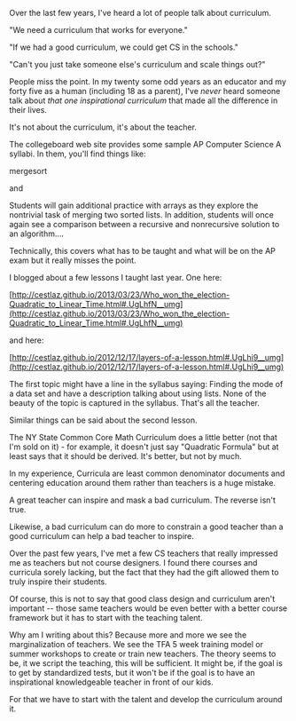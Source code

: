 <!--
.. title: That One Inspirational Curriculum
.. slug: 2013-08-07-That_One_Inspirational_Curriculum.md
.. date: 2013-08-07
.. tags: 
.. type: text
-->


Over the last few years, I've heard a lot of people talk about curriculum.

"We need a curriculum that works for everyone."

"If we had a good curriculum, we could get CS in the schools."

"Can't you just take someone else's curriculum and scale things out?"

People miss the point. In my twenty some odd years as an educator and
my forty five  as a human (including 18 as a parent), I've *never*
heard someone talk about *that one inspirational curriculum* that made
all the difference in their lives.

It's not about the curriculum, it's about the teacher.

The collegeboard web site provides some sample AP Computer Science A
syllabi. In them, you'll find things like:

mergesort

and

Students will gain additional practice with arrays as they explore the
nontrivial task of merging two sorted lists. In addition, students
will once again see a comparison between a recursive and
nonrecursive solution to an algorithm....

Technically, this covers what has to be taught and what will be on the
AP exam but it really misses the point.

I blogged about a few lessons I taught last year. One here:

[http://cestlaz.github.io/2013/03/23/Who_won_the_election-Quadratic_to_Linear_Time.html#.UgLhfN__umg](http://cestlaz.github.io/2013/03/23/Who_won_the_election-Quadratic_to_Linear_Time.html#.UgLhfN__umg)

and here:

[http://cestlaz.github.io/2012/12/17/layers-of-a-lesson.html#.UgLhi9__umg](http://cestlaz.github.io/2012/12/17/layers-of-a-lesson.html#.UgLhi9__umg)

The first topic might have a line in the syllabus saying: Finding the mode
of a data set and have a description talking about using lists. None of
the beauty of the topic is captured in the syllabus. That's all the
teacher.

Similar things can be said about the second lesson.

The NY State Common Core Math Curriculum does a little better (not
that I'm sold on it) - for example, it doesn't just say "Quadratic
Formula" but at least says that it should be derived. It's better, but
not by much.

In my experience, Curricula are least common denominator documents and
centering education around them rather than teachers is a huge
mistake. 

A great teacher can inspire and mask a bad curriculum. The reverse isn't true.

Likewise, a bad curriculum can do more to constrain a good teacher than
a good curriculum can help a bad teacher to inspire. 

Over the past few years, I've met a few CS teachers that really
impressed me as teachers but not course designers. I found there
courses and curricula sorely lacking, but the fact that they had the
gift allowed them to truly inspire their students.

Of course, this is not to say that good class design and curriculum
aren't important -- those same teachers would be even better with a
better course framework but it has to start with the teaching talent.

Why am I writing about this? Because more and more we see the
marginalization of teachers. We see the TFA 5 week training model or
summer workshops to create or train new teachers. The theory seems to
be, it we script the teaching, this will be sufficient. It might be,
if the goal is to get by standardized tests, but it won't be if the
goal is to have an inspirational knowledgeable teacher in front of our
kids. 

For that we have to start with the talent and develop the curriculum
around it.